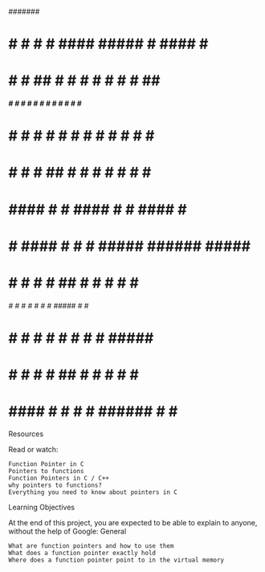 #######
#        #    #  #    #   ####    #####     #     ####   #    #
#        #    #  ##   #  #    #     #       #    #    #  ##   #
#####    #    #  # #  #  #          #       #    #    #  # #  #
#        #    #  #  # #  #          #       #    #    #  #  # #
#        #    #  #   ##  #    #     #       #    #    #  #   ##
#         ####   #    #   ####      #       #     ####   #    #

######
#     #   ####      #    #    #   #####  ######  #####    ####
#     #  #    #     #    ##   #     #    #       #    #  #
######   #    #     #    # #  #     #    #####   #    #   ####
#        #    #     #    #  # #     #    #       #####        #
#        #    #     #    #   ##     #    #       #   #   #    #
#         ####      #    #    #     #    ######  #    #   ####


Resources

Read or watch:

    Function Pointer in C
    Pointers to functions
    Function Pointers in C / C++
    why pointers to functions?
    Everything you need to know about pointers in C

Learning Objectives

At the end of this project, you are expected to be able to explain to anyone, without the help of Google:
General

    What are function pointers and how to use them
    What does a function pointer exactly hold
    Where does a function pointer point to in the virtual memory
